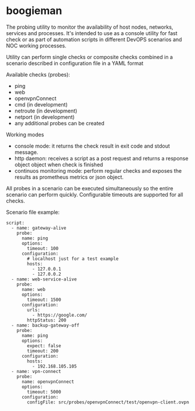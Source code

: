 # boogieman
The probing utility to monitor the availability of host nodes, networks, services and processes.
It's intended to use as a console utility for fast check or as part of automation scripts in different DevOPS scenarios and NOC working processes.  

Utility can perform single checks or composite checks combined in a scenario described in configuration file in a YAML format

Available checks (probes): 
- ping
- web 
- openvpnConnect
- cmd (in development)
- netroute (in development)
- netport (in development)
- any additional probes can be created

Working modes
- console mode: it returns the check result in exit code and stdout message.
- http daemon: receives a script as a post request and returns a response object object when check is finished
- continuos monitoring mode: perform regular checks and exposes the results as prometheus metrics or json object.

All probes in a scenario can be executed simultaneously so the entire scenario can perform quickly. Configurable timeouts are supported for all checks. 

Scenario file example:

```
script:
  - name: gateway-alive
    probe:
      name: ping
      options:
        timeout: 100
      configuration:
        # localhost just for a test example
        hosts:
          - 127.0.0.1
          - 127.0.0.2
  - name: web-service-alive
    probe:
      name: web
      options:
        timeout: 1500
      configuration:
        urls:
          - https://google.com/
        httpStatus: 200
  - name: backup-gateway-off
    probe:
      name: ping
      options:
        expect: false
        timeout: 200
      configuration:
        hosts:
          - 192.168.105.105
  - name: vpn-connect
    probe:
      name: openvpnConnect
      options:
        timeout: 5000
      configuration:
        configFile: src/probes/openvpnConnect/test/openvpn-client.ovpn
```

